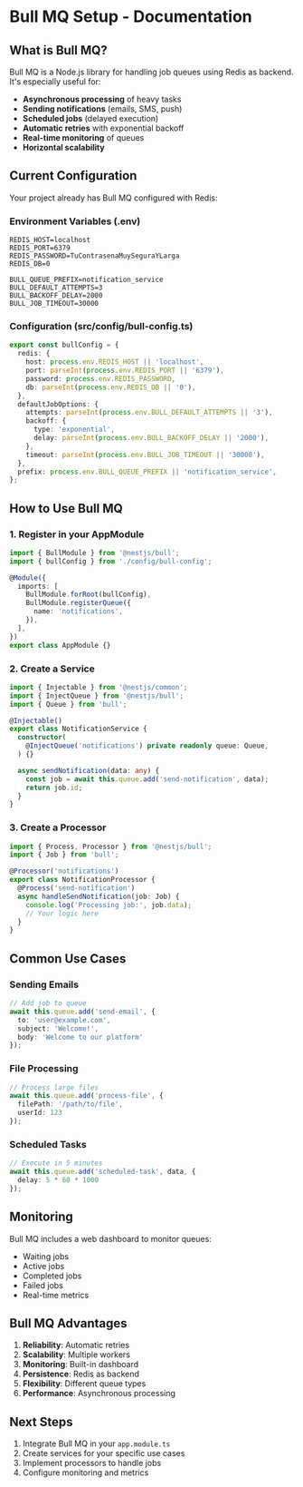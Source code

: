 # Bull MQ Setup - Documentation

## What is Bull MQ?

Bull MQ is a Node.js library for handling job queues using Redis as backend. It's especially useful for:

- **Asynchronous processing** of heavy tasks
- **Sending notifications** (emails, SMS, push)
- **Scheduled jobs** (delayed execution)
- **Automatic retries** with exponential backoff
- **Real-time monitoring** of queues
- **Horizontal scalability**

## Current Configuration

Your project already has Bull MQ configured with Redis:

### Environment Variables (.env)
```env
REDIS_HOST=localhost
REDIS_PORT=6379
REDIS_PASSWORD=TuContrasenaMuySeguraYLarga
REDIS_DB=0

BULL_QUEUE_PREFIX=notification_service
BULL_DEFAULT_ATTEMPTS=3
BULL_BACKOFF_DELAY=2000
BULL_JOB_TIMEOUT=30000
```

### Configuration (src/config/bull-config.ts)
```typescript
export const bullConfig = {
  redis: {
    host: process.env.REDIS_HOST || 'localhost',
    port: parseInt(process.env.REDIS_PORT || '6379'),
    password: process.env.REDIS_PASSWORD,
    db: parseInt(process.env.REDIS_DB || '0'),
  },
  defaultJobOptions: {
    attempts: parseInt(process.env.BULL_DEFAULT_ATTEMPTS || '3'),
    backoff: {
      type: 'exponential',
      delay: parseInt(process.env.BULL_BACKOFF_DELAY || '2000'),
    },
    timeout: parseInt(process.env.BULL_JOB_TIMEOUT || '30000'),
  },
  prefix: process.env.BULL_QUEUE_PREFIX || 'notification_service',
};
```

## How to Use Bull MQ

### 1. Register in your AppModule
```typescript
import { BullModule } from '@nestjs/bull';
import { bullConfig } from './config/bull-config';

@Module({
  imports: [
    BullModule.forRoot(bullConfig),
    BullModule.registerQueue({
      name: 'notifications',
    }),
  ],
})
export class AppModule {}
```

### 2. Create a Service
```typescript
import { Injectable } from '@nestjs/common';
import { InjectQueue } from '@nestjs/bull';
import { Queue } from 'bull';

@Injectable()
export class NotificationService {
  constructor(
    @InjectQueue('notifications') private readonly queue: Queue,
  ) {}

  async sendNotification(data: any) {
    const job = await this.queue.add('send-notification', data);
    return job.id;
  }
}
```

### 3. Create a Processor
```typescript
import { Process, Processor } from '@nestjs/bull';
import { Job } from 'bull';

@Processor('notifications')
export class NotificationProcessor {
  @Process('send-notification')
  async handleSendNotification(job: Job) {
    console.log('Processing job:', job.data);
    // Your logic here
  }
}
```

## Common Use Cases

### Sending Emails
```typescript
// Add job to queue
await this.queue.add('send-email', {
  to: 'user@example.com',
  subject: 'Welcome!',
  body: 'Welcome to our platform'
});
```

### File Processing
```typescript
// Process large files
await this.queue.add('process-file', {
  filePath: '/path/to/file',
  userId: 123
});
```

### Scheduled Tasks
```typescript
// Execute in 5 minutes
await this.queue.add('scheduled-task', data, {
  delay: 5 * 60 * 1000
});
```

## Monitoring

Bull MQ includes a web dashboard to monitor queues:
- Waiting jobs
- Active jobs
- Completed jobs
- Failed jobs
- Real-time metrics

## Bull MQ Advantages

1. **Reliability**: Automatic retries
2. **Scalability**: Multiple workers
3. **Monitoring**: Built-in dashboard
4. **Persistence**: Redis as backend
5. **Flexibility**: Different queue types
6. **Performance**: Asynchronous processing

## Next Steps

1. Integrate Bull MQ in your `app.module.ts`
2. Create services for your specific use cases
3. Implement processors to handle jobs
4. Configure monitoring and metrics 
